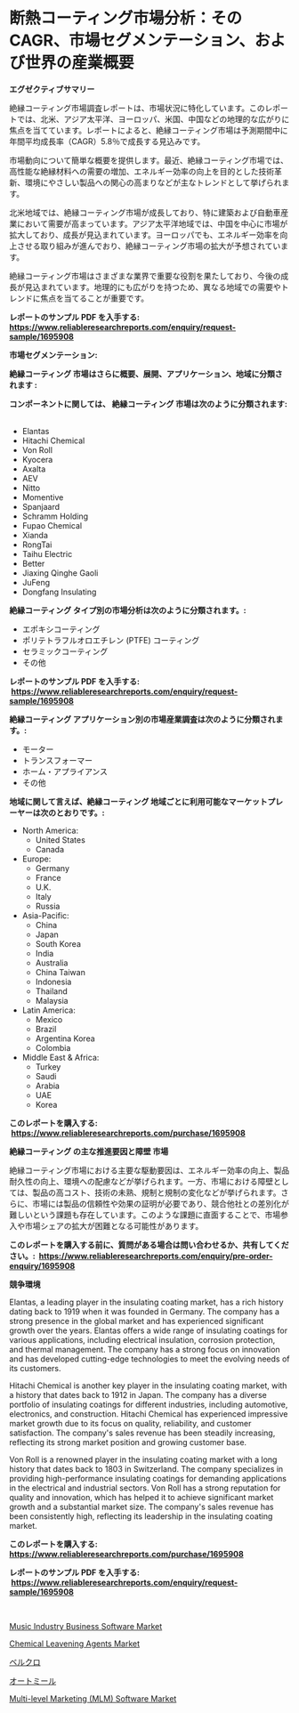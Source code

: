 <p><h1>断熱コーティング市場分析：そのCAGR、市場セグメンテーション、および世界の産業概要</h1></p><p><strong>エグゼクティブサマリー</strong></p>
<p><p>絶縁コーティング市場調査レポートは、市場状況に特化しています。このレポートでは、北米、アジア太平洋、ヨーロッパ、米国、中国などの地理的な広がりに焦点を当てています。レポートによると、絶縁コーティング市場は予測期間中に年間平均成長率（CAGR）5.8％で成長する見込みです。</p><p>市場動向について簡単な概要を提供します。最近、絶縁コーティング市場では、高性能な絶縁材料への需要の増加、エネルギー効率の向上を目的とした技術革新、環境にやさしい製品への関心の高まりなどが主なトレンドとして挙げられます。</p><p>北米地域では、絶縁コーティング市場が成長しており、特に建築および自動車産業において需要が高まっています。アジア太平洋地域では、中国を中心に市場が拡大しており、成長が見込まれています。ヨーロッパでも、エネルギー効率を向上させる取り組みが進んでおり、絶縁コーティング市場の拡大が予想されています。</p><p>絶縁コーティング市場はさまざまな業界で重要な役割を果たしており、今後の成長が見込まれています。地理的にも広がりを持つため、異なる地域での需要やトレンドに焦点を当てることが重要です。</p></p>
<p><strong>レポートのサンプル PDF を入手する: <a href="https://www.reliableresearchreports.com/enquiry/request-sample/1695908">https://www.reliableresearchreports.com/enquiry/request-sample/1695908</a></strong></p>
<p><strong>市場セグメンテーション:</strong></p>
<p><strong> 絶縁コーティング 市場はさらに概要、展開、アプリケーション、地域に分類されます :</strong></p>
<p><strong>コンポーネントに関しては、 絶縁コーティング 市場は次のように分類されます: &nbsp;</strong></p>
<p><ul><li>Elantas</li><li>Hitachi Chemical</li><li>Von Roll</li><li>Kyocera</li><li>Axalta</li><li>AEV</li><li>Nitto</li><li>Momentive</li><li>Spanjaard</li><li>Schramm Holding</li><li>Fupao Chemical</li><li>Xianda</li><li>RongTai</li><li>Taihu Electric</li><li>Better</li><li>Jiaxing Qinghe Gaoli</li><li>JuFeng</li><li>Dongfang Insulating</li></ul></p>
<p><strong> 絶縁コーティング タイプ別の市場分析は次のように分類されます。:</strong></p>
<p><ul><li>エポキシコーティング</li><li>ポリテトラフルオロエチレン (PTFE) コーティング</li><li>セラミックコーティング</li><li>その他</li></ul></p>
<p><strong>レポートのサンプル PDF を入手する: &nbsp;<a href="https://www.reliableresearchreports.com/enquiry/request-sample/1695908">https://www.reliableresearchreports.com/enquiry/request-sample/1695908</a></strong></p>
<p><strong> 絶縁コーティング アプリケーション別の市場産業調査は次のように分類されます。:</strong></p>
<p><ul><li>モーター</li><li>トランスフォーマー</li><li>ホーム・アプライアンス</li><li>その他</li></ul></p>
<p><strong>地域に関して言えば、絶縁コーティング 地域ごとに利用可能なマーケットプレーヤーは次のとおりです。:</strong></p>
<p><ul>
    <li>
        North America:
        <ul>
            <li>United States</li>
            <li>Canada</li>
        </ul>
    </li>
    <li>
        Europe:
        <ul>
            <li>Germany</li>
            <li>France</li>
            <li>U.K.</li>
            <li>Italy</li>
            <li>Russia</li>
        </ul>
    </li>
    <li>
        Asia-Pacific:
        <ul>
            <li>China</li>
            <li>Japan</li>
            <li>South Korea</li>
            <li>India</li>
            <li>Australia</li>
            <li>China Taiwan</li>
            <li>Indonesia</li>
            <li>Thailand</li>
            <li>Malaysia</li>
        </ul>
    </li>
    <li>
        Latin America:
        <ul>
            <li>Mexico</li>
            <li>Brazil</li>
            <li>Argentina Korea</li>
            <li>Colombia</li>
        </ul>
    </li>
    <li>
        Middle East & Africa:
        <ul>
            <li>Turkey</li>
            <li>Saudi</li>
            <li>Arabia</li>
            <li>UAE</li>
            <li>Korea</li>
        </ul>
    </li>
    </ul></p>
<p><strong>このレポートを購入する: &nbsp;<a href="https://www.reliableresearchreports.com/purchase/1695908">https://www.reliableresearchreports.com/purchase/1695908</a></strong></p>
<p><strong>絶縁コーティング の主な推進要因と障壁 市場</strong></p>
<p><p>絶縁コーティング市場における主要な駆動要因は、エネルギー効率の向上、製品耐久性の向上、環境への配慮などが挙げられます。一方、市場における障壁としては、製品の高コスト、技術の未熟、規制と規制の変化などが挙げられます。さらに、市場には製品の信頼性や効果の証明が必要であり、競合他社との差別化が難しいという課題も存在しています。このような課題に直面することで、市場参入や市場シェアの拡大が困難となる可能性があります。</p></p>
<p><strong>このレポートを購入する前に、質問がある場合は問い合わせるか、共有してください。:&nbsp; <a href="https://www.reliableresearchreports.com/enquiry/pre-order-enquiry/1695908">https://www.reliableresearchreports.com/enquiry/pre-order-enquiry/1695908</a></strong></p>
<p><strong>競争環境</strong></p>
<p><p>Elantas, a leading player in the insulating coating market, has a rich history dating back to 1919 when it was founded in Germany. The company has a strong presence in the global market and has experienced significant growth over the years. Elantas offers a wide range of insulating coatings for various applications, including electrical insulation, corrosion protection, and thermal management. The company has a strong focus on innovation and has developed cutting-edge technologies to meet the evolving needs of its customers.</p><p>Hitachi Chemical is another key player in the insulating coating market, with a history that dates back to 1912 in Japan. The company has a diverse portfolio of insulating coatings for different industries, including automotive, electronics, and construction. Hitachi Chemical has experienced impressive market growth due to its focus on quality, reliability, and customer satisfaction. The company's sales revenue has been steadily increasing, reflecting its strong market position and growing customer base.</p><p>Von Roll is a renowned player in the insulating coating market with a long history that dates back to 1803 in Switzerland. The company specializes in providing high-performance insulating coatings for demanding applications in the electrical and industrial sectors. Von Roll has a strong reputation for quality and innovation, which has helped it to achieve significant market growth and a substantial market size. The company's sales revenue has been consistently high, reflecting its leadership in the insulating coating market.</p></p>
<p><strong>このレポートを購入する: &nbsp; <a href="https://www.reliableresearchreports.com/purchase/1695908">https://www.reliableresearchreports.com/purchase/1695908</a></strong></p>
<p><strong>レポートのサンプル PDF を入手する: &nbsp;<a href="https://www.reliableresearchreports.com/enquiry/request-sample/1695908">https://www.reliableresearchreports.com/enquiry/request-sample/1695908</a></strong><strong></strong></p>
<p>&nbsp;</p>
<p><p><a href="https://fearless-okapi-6c8.notion.site/Music-Industry-Business-Software-Market-Offer-Valuable-Insights-into-Market-Size-Market-Share-Mark-62ad4bd040cd45fb835cafc5fd77114d">Music Industry Business Software Market</a></p><p><a href="https://view.publitas.com/reportprime-1/chemical-leavening-agents-market-research-report-reveals-the-latest-trends-and-opportunities-of-this-market-for-period-from-2024-2031/">Chemical Leavening Agents Market</a></p><p><a href="https://medium.com/@jasohung45456/%E3%83%99%E3%83%AB%E3%82%AF%E3%83%AD%E5%B8%82%E5%A0%B4%E3%81%AE%E5%8B%95%E5%90%91%E3%81%A8%E5%B8%82%E5%A0%B4%E5%88%86%E6%9E%90%E3%81%AF-2024%E5%B9%B4%E3%81%8B%E3%82%892031%E5%B9%B4%E3%81%BE%E3%81%A7%E3%81%AE%E4%BA%88%E6%B8%AC%E3%81%95%E3%82%8C%E3%81%A6%E3%81%84%E3%81%BE%E3%81%99-2173460c349f">ベルクロ</a></p><p><a href="https://github.com/joaejkdzgyljvo6/Market-Research-Report-List-1/blob/main/4865218192052.md">オートミール</a></p><p><a href="https://scarlet-rocket-c63.notion.site/Multi-level-Marketing-MLM-Software-Market-Size-Market-Share-and-Global-Market-Analysis-Report-20-748a2c2d51f441af8bbb61c7c1c37fbd">Multi-level Marketing (MLM) Software Market</a></p></p>